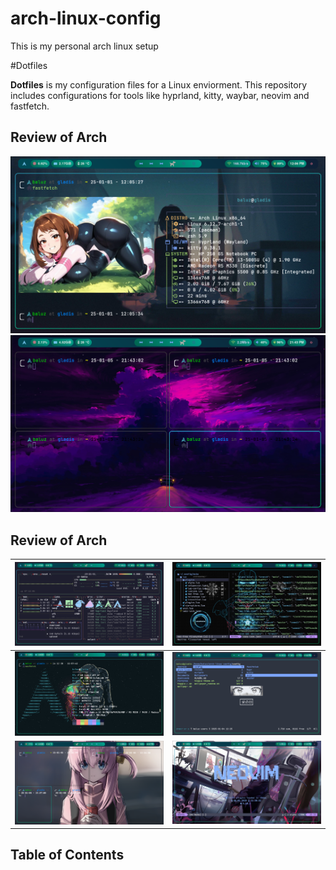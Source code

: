 # arch-linux-config
This is my personal arch linux setup

#Dotfiles 

**Dotfiles** is my configuration files for a Linux enviorment. This repository includes configurations for tools like hyprland, kitty, waybar, neovim and fastfetch.

## Review of Arch

![1](review/fastfetch.png)
![10](review/termWandB.png)
## Review of Arch

| ![2](review/btop.png) | ![3](review/nvim.png) |
|---|---|
| ![4](review/neofetch.png) | ![5](review/ranger.png) |
| ![6](review/bochi.png) | ![7](review/neovim.png) |

## Table of Contents

